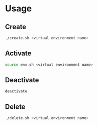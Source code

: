 # Usage

## Create
```bash
./create.sh <virtual environment name>
```

## Activate
```bash
source env.sh <virtual environment name>
```

## Deactivate
```bash
deactivate
```

## Delete
```bash
./delete.sh <virtual environment name>
```
